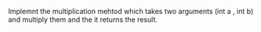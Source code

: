 Implemnt the multiplication mehtod which takes two arguments (int a , int b) and multiply them and the it returns the result.
